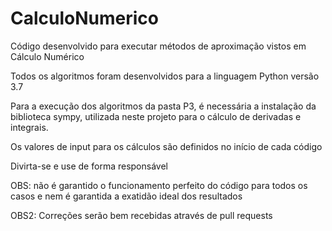 # CalculoNumerico
Código desenvolvido para executar métodos de aproximação vistos em Cálculo Numérico

Todos os algoritmos foram desenvolvidos para a linguagem Python versão 3.7

Para a execução dos algoritmos da pasta P3, é necessária a instalação da biblioteca sympy, utilizada neste projeto para o cálculo de derivadas e integrais.

Os valores de input para os cálculos são definidos no início de cada código

Divirta-se e use de forma responsável

OBS: não é garantido o funcionamento perfeito do código para todos os casos e nem é garantida a exatidão ideal dos resultados

OBS2: Correções serão bem recebidas através de pull requests 
